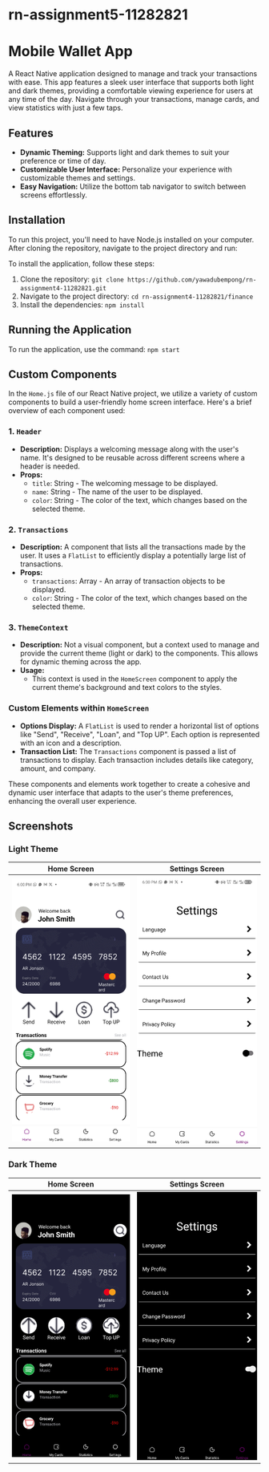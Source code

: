 # rn-assignment5-11282821

# Mobile Wallet App

A React Native application designed to manage and track your transactions with ease. This app features a sleek user interface that supports both light and dark themes, providing a comfortable viewing experience for users at any time of the day. Navigate through your transactions, manage cards, and view statistics with just a few taps.

## Features

- **Dynamic Theming:** Supports light and dark themes to suit your preference or time of day.
- **Customizable User Interface:** Personalize your experience with customizable themes and settings.
- **Easy Navigation:** Utilize the bottom tab navigator to switch between screens effortlessly.


## Installation

To run this project, you'll need to have Node.js installed on your computer. After cloning the repository, navigate to the project directory and run:

To install the application, follow these steps:

1. Clone the repository: `git clone https://github.com/yawadubempong/rn-assignment4-11282821.git`
2. Navigate to the project directory: `cd rn-assignment4-11282821/finance`
3. Install the dependencies: `npm install`

## Running the Application

To run the application, use the command: `npm start`



## Custom Components

In the `Home.js` file of our React Native project, we utilize a variety of custom components to build a user-friendly home screen interface. Here's a brief overview of each component used:

### 1. `Header`
- **Description:** Displays a welcoming message along with the user's name. It's designed to be reusable across different screens where a header is needed.
- **Props:**
  - `title`: String - The welcoming message to be displayed.
  - `name`: String - The name of the user to be displayed.
  - `color`: String - The color of the text, which changes based on the selected theme.

### 2. `Transactions`
- **Description:** A component that lists all the transactions made by the user. It uses a `FlatList` to efficiently display a potentially large list of transactions.
- **Props:**
  - `transactions`: Array - An array of transaction objects to be displayed.
  - `color`: String - The color of the text, which changes based on the selected theme.

### 3. `ThemeContext`
- **Description:** Not a visual component, but a context used to manage and provide the current theme (light or dark) to the components. This allows for dynamic theming across the app.
- **Usage:**
  - This context is used in the `HomeScreen` component to apply the current theme's background and text colors to the styles.

### Custom Elements within `HomeScreen`
- **Options Display:** A `FlatList` is used to render a horizontal list of options like "Send", "Receive", "Loan", and "Top UP". Each option is represented with an icon and a description.
- **Transaction List:** The `Transactions` component is passed a list of transactions to display. Each transaction includes details like category, amount, and company.

These components and elements work together to create a cohesive and dynamic user interface that adapts to the user's theme preferences, enhancing the overall user experience.

## Screenshots

### Light Theme

| Home Screen | Settings Screen |
|-------------|---------------------|
| ![Home Screen Light](./finance/assets/Screenshot_20240625-180051.jpg) | ![Transactions Screen Light](./finance/assets/Screenshot_20240625-180040.jpg) |

### Dark Theme

| Home Screen | Settings Screen |
|-------------|---------------------|
| ![Home Screen Dark](./finance/assets/Screenshot_20240625-180011.png) | ![Settings Screen Dark](./finance/assets/Screenshot_20240625-180030.jpg) |
